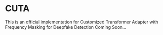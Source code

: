 # CUTA
This is an official implementation for Customized Transformer Adapter with Frequency Masking for Deepfake Detection
Coming Soon...
